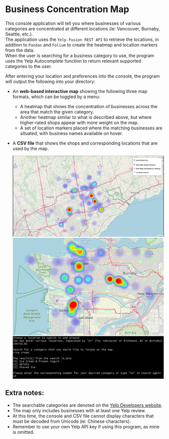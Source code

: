 # Business Concentration Map
This console application will tell you where businesses of various categories are concentrated at different locations (ie: Vancouver, Burnaby, Seattle, etc.).   
The application uses the `Yelp Fusion REST API` to retrieve the locations, in addition to `Pandas` and `Folium` to create the heatmap and location markers from the data.  
When the user is searching for a business category to use, the program uses the Yelp Autocomplete function to return relevant supported categories to the user.
  
After entering your location and preferences into the console, the program will output the following into your directory:
+ An **web-based interactive map** showing the following three map formats, which can be toggled by a menu:  
  * A heatmap that shows the concentration of businesses across the area that match the given category.
  * Another heatmap similar to what is described above, but where higher-rated shops appear with more weight on the map.
  * A set of location markers placed where the matching businesses are situated, with business names available on hover.
+ A **CSV file** that shows the shops and corresponding locations that are used by the map.
  
  ![Heatmap GIF](location_label_example.gif "Heatmap GIF")
  ![Heatmap Screenshot](heatmap_screenshot.PNG "Heatmap Screenshot")
  ![Search Example](search_example.PNG "Search Example")

  

## Extra notes:
+ The searchable categories are denoted on the [Yelp Developers website](https://www.yelp.com/developers/documentation/v3/all_category_list).
+ The map only includes businesses with at least one Yelp review.
+ At this time, the console and CSV file cannot display characters that must be decoded from Unicode (ie: Chinese characters). 
+ Remember to use your own Yelp API key if using this program, as mine is omitted.
